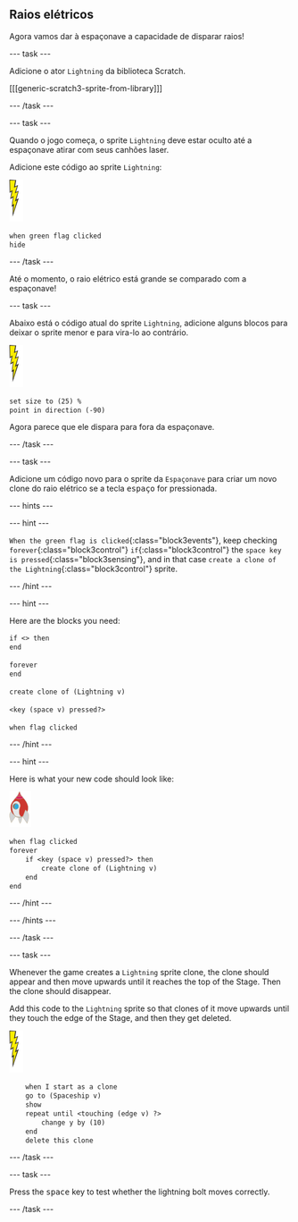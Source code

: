 ## Raios elétricos

Agora vamos dar à espaçonave a capacidade de disparar raios!

\--- task \---

Adicione o ator `Lightning` da biblioteca Scratch.

[[[generic-scratch3-sprite-from-library]]]

\--- /task \---

\--- task \---

Quando o jogo começa, o sprite `Lightning` deve estar oculto até a espaçonave atirar com seus canhões laser.

Adicione este código ao sprite `Lightning`:

![lightning sprite](images/lightning-sprite.png)

```blocks3
when green flag clicked
hide
```

\--- /task \---

Até o momento, o raio elétrico está grande se comparado com a espaçonave!

\--- task \---

Abaixo está o código atual do sprite `Lightning`, adicione alguns blocos para deixar o sprite menor e para vira-lo ao contrário.

![lightning sprite](images/lightning-sprite.png)

```blocks3
set size to (25) %
point in direction (-90)
```

Agora parece que ele dispara para fora da espaçonave.

\--- /task \---

\--- task \---

Adicione um código novo para o sprite da `Espaçonave` para criar um novo clone do raio elétrico se a tecla <kbd>espaço</kbd> for pressionada.

\--- hints \---

\--- hint \---

`When the green flag is clicked`{:class="block3events"}, keep checking `forever`{:class="block3control"} `if`{:class="block3control"} the `space key is pressed`{:class="block3sensing"}, and in that case `create a clone of the Lightning`{:class="block3control"} sprite.

\--- /hint \---

\--- hint \---

Here are the blocks you need:

```blocks3
if <> then
end

forever
end

create clone of (Lightning v)

<key (space v) pressed?>

when flag clicked
```

\--- /hint \---

\--- hint \---

Here is what your new code should look like:

![rocket sprite](images/rocket-sprite.png)

```blocks3
when flag clicked
forever
    if <key (space v) pressed?> then
        create clone of (Lightning v)
    end
end
```

\--- /hint \---

\--- /hints \---

\--- /task \---

\--- task \---

Whenever the game creates a `Lightning` sprite clone, the clone should appear and then move upwards until it reaches the top of the Stage. Then the clone should disappear.

Add this code to the `Lightning` sprite so that clones of it move upwards until they touch the edge of the Stage, and then they get deleted.

![lightning sprite](images/lightning-sprite.png)

```blocks3
    when I start as a clone
    go to (Spaceship v)
    show
    repeat until <touching (edge v) ?>
        change y by (10)
    end
    delete this clone
```

\--- /task \---

\--- task \---

Press the <kbd>space</kbd> key to test whether the lightning bolt moves correctly.

\--- /task \---